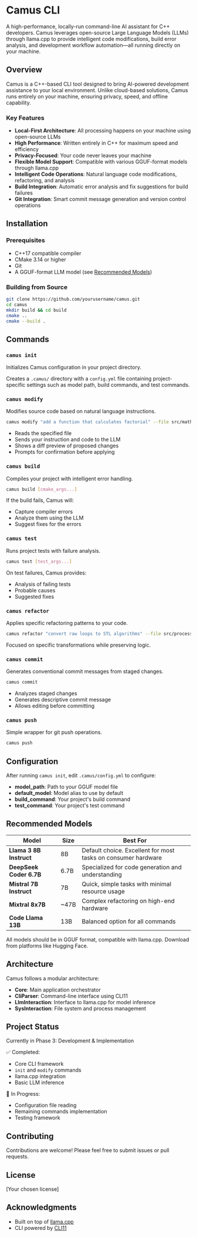 # Camus CLI

A high-performance, locally-run command-line AI assistant for C++ developers. Camus leverages open-source Large Language Models (LLMs) through llama.cpp to provide intelligent code modifications, build error analysis, and development workflow automation—all running directly on your machine.

## Overview

Camus is a C++-based CLI tool designed to bring AI-powered development assistance to your local environment. Unlike cloud-based solutions, Camus runs entirely on your machine, ensuring privacy, speed, and offline capability.

### Key Features

- **Local-First Architecture**: All processing happens on your machine using open-source LLMs
- **High Performance**: Written entirely in C++ for maximum speed and efficiency
- **Privacy-Focused**: Your code never leaves your machine
- **Flexible Model Support**: Compatible with various GGUF-format models through llama.cpp
- **Intelligent Code Operations**: Natural language code modifications, refactoring, and analysis
- **Build Integration**: Automatic error analysis and fix suggestions for build failures
- **Git Integration**: Smart commit message generation and version control operations

## Installation

### Prerequisites

- C++17 compatible compiler
- CMake 3.14 or higher
- Git
- A GGUF-format LLM model (see [Recommended Models](#recommended-models))

### Building from Source

```bash
git clone https://github.com/yourusername/camus.git
cd camus
mkdir build && cd build
cmake ..
cmake --build .
```

## Commands

### `camus init`
Initializes Camus configuration in your project directory.

Creates a `.camus/` directory with a `config.yml` file containing project-specific settings such as model path, build commands, and test commands.

### `camus modify`
Modifies source code based on natural language instructions.

```bash
camus modify "add a function that calculates factorial" --file src/math.cpp
```

- Reads the specified file
- Sends your instruction and code to the LLM
- Shows a diff preview of proposed changes
- Prompts for confirmation before applying

### `camus build`
Compiles your project with intelligent error handling.

```bash
camus build [cmake_args...]
```

If the build fails, Camus will:
- Capture compiler errors
- Analyze them using the LLM
- Suggest fixes for the errors

### `camus test`
Runs project tests with failure analysis.

```bash
camus test [test_args...]
```

On test failures, Camus provides:
- Analysis of failing tests
- Probable causes
- Suggested fixes

### `camus refactor`
Applies specific refactoring patterns to your code.

```bash
camus refactor "convert raw loops to STL algorithms" --file src/processor.cpp
```

Focused on specific transformations while preserving logic.

### `camus commit`
Generates conventional commit messages from staged changes.

```bash
camus commit
```

- Analyzes staged changes
- Generates descriptive commit message
- Allows editing before committing

### `camus push`
Simple wrapper for git push operations.

```bash
camus push
```

## Configuration

After running `camus init`, edit `.camus/config.yml` to configure:

- **model_path**: Path to your GGUF model file
- **default_model**: Model alias to use by default
- **build_command**: Your project's build command
- **test_command**: Your project's test command

## Recommended Models

| Model | Size | Best For |
|-------|------|----------|
| **Llama 3 8B Instruct** | 8B | Default choice. Excellent for most tasks on consumer hardware |
| **DeepSeek Coder 6.7B** | 6.7B | Specialized for code generation and understanding |
| **Mistral 7B Instruct** | 7B | Quick, simple tasks with minimal resource usage |
| **Mixtral 8x7B** | ~47B | Complex refactoring on high-end hardware |
| **Code Llama 13B** | 13B | Balanced option for all commands |

All models should be in GGUF format, compatible with llama.cpp. Download from platforms like Hugging Face.

## Architecture

Camus follows a modular architecture:

- **Core**: Main application orchestrator
- **CliParser**: Command-line interface using CLI11
- **LlmInteraction**: Interface to llama.cpp for model inference
- **SysInteraction**: File system and process management

## Project Status

Currently in Phase 3: Development & Implementation

✅ Completed:
- Core CLI framework
- `init` and `modify` commands
- llama.cpp integration
- Basic LLM inference

🚧 In Progress:
- Configuration file reading
- Remaining commands implementation
- Testing framework

## Contributing

Contributions are welcome! Please feel free to submit issues or pull requests.

## License

[Your chosen license]

## Acknowledgments

- Built on top of [llama.cpp](https://github.com/ggerganov/llama.cpp)
- CLI powered by [CLI11](https://github.com/CLIUtils/CLI11)